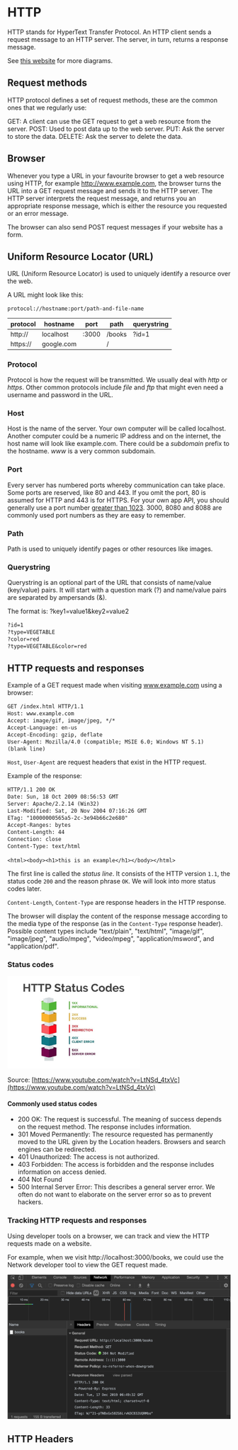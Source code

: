 # HTTP

HTTP stands for HyperText Transfer Protocol. An HTTP client sends a request message to an HTTP server. The server, in turn, returns a response message.

See [this website](https://www.ntu.edu.sg/home/ehchua/programming/webprogramming/HTTP_Basics.html) for more diagrams.

## Request methods

HTTP protocol defines a set of request methods, these are the common ones that we regularly use:

GET: A client can use the GET request to get a web resource from the server.
POST: Used to post data up to the web server.
PUT: Ask the server to store the data.
DELETE: Ask the server to delete the data.

## Browser

Whenever you type a URL in your favourite browser to get a web resource using HTTP, for example http://www.example.com, the browser turns the URL into a GET request message and sends it to the HTTP server. The HTTP server interprets the request message, and returns you an appropriate response message, which is either the resource you requested or an error message.

The browser can also send POST request messages if your website has a form.

## Uniform Resource Locator (URL)

URL (Uniform Resource Locator) is used to uniquely identify a resource over the web.

A URL might look like this:

```
protocol://hostname:port/path-and-file-name
```

| protocol | hostname   | port  | path   | querystring |
| -------- | ---------- | ----- | ------ | ----------- |
| http://  | localhost  | :3000 | /books | ?id=1       |
| https:// | google.com |       | /      |             |

### Protocol

Protocol is how the request will be transmitted. We usually deal with _http_ or _https_. Other common protocols include _file_ and _ftp_ that might even need a username and password in the URL.

### Host

Host is the name of the server. Your own computer will be called localhost. Another computer could be a numeric IP address and on the internet, the host name will look like example.com. There could be a _subdomain_ prefix to the hostname. _www_ is a very common subdomain.

### Port

Every server has numbered ports whereby communication can take place. Some ports are reserved, like 80 and 443. If you omit the port, 80 is assumed for HTTP and 443 is for HTTPS. For your own app API, you should generally use a port number [greater than 1023](https://en.wikipedia.org/wiki/List_of_TCP_and_UDP_port_numbers). 3000, 8080 and 8088 are commonly used port numbers as they are easy to remember.

### Path

Path is used to uniquely identify pages or other resources like images.

### Querystring

Querystring is an optional part of the URL that consists of name/value (key/value) pairs.
It will start with a question mark (?) and name/value pairs are separated by ampersands (&).

The format is: ?key1=value1&key2=value2

```
?id=1
?type=VEGETABLE
?color=red
?type=VEGETABLE&color=red
```

## HTTP requests and responses

Example of a GET request made when visiting www.example.com using a browser:

```
GET /index.html HTTP/1.1
Host: www.example.com
Accept: image/gif, image/jpeg, */*
Accept-Language: en-us
Accept-Encoding: gzip, deflate
User-Agent: Mozilla/4.0 (compatible; MSIE 6.0; Windows NT 5.1)
(blank line)
```

`Host`, `User-Agent` are request headers that exist in the HTTP request.

Example of the response:

```
HTTP/1.1 200 OK
Date: Sun, 18 Oct 2009 08:56:53 GMT
Server: Apache/2.2.14 (Win32)
Last-Modified: Sat, 20 Nov 2004 07:16:26 GMT
ETag: "10000000565a5-2c-3e94b66c2e680"
Accept-Ranges: bytes
Content-Length: 44
Connection: close
Content-Type: text/html

<html><body><h1>this is an example</h1></body></html>
```

The first line is called the _status line_. It consists of the HTTP version `1.1`, the status code `200` and the reason phrase `OK`. We will look into more status codes later.

`Content-Length`, `Content-Type` are response headers in the HTTP response.

The browser will display the content of the response message according to the media type of the response (as in the `Content-Type` response header). Possible content types include "text/plain", "text/html", "image/gif", "image/jpeg", "audio/mpeg", "video/mpeg", "application/msword", and "application/pdf".

### Status codes

<img src="../_media/http-status-codes.jpg" alt="http status codes" width="300"/>

Source: [https://www.youtube.com/watch?v=LtNSd_4txVc](https://www.youtube.com/watch?v=LtNSd_4txVc)

#### Commonly used status codes

- 200 OK: The request is successful. The meaning of success depends on the request method. The response includes information.
- 301 Moved Permanently: The resource requested has permanently moved to the URL given by the Location headers. Browsers and search engines can be redirected.
- 401 Unauthorized: The access is not authorized.
- 403 Forbidden: The access is forbidden and the response includes information on access denied.
- 404 Not Found
- 500 Internal Server Error: This describes a general server error. We often do not want to elaborate on the server error so as to prevent hackers.

### Tracking HTTP requests and responses

Using developer tools on a browser, we can track and view the HTTP requests made on a website.

For example, when we visit http://localhost:3000/books, we could use the Network developer tool to view the GET request made.

<img src="../_media/get-request.png" alt="get request on /books uri" width="600"/>

## HTTP Headers

